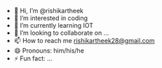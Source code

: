 - 👋 Hi, I’m @rishikartheek
- 👀 I’m interested in coding
- 🌱 I’m currently learning IOT
- 💞️ I’m looking to collaborate on ...
- 📫 How to reach me rishikartheek28@gmail.com
- 😄 Pronouns: him/his/he
- ⚡ Fun fact: ...

<!---
rishikartheek/rishikartheek is a ✨ special ✨ repository because its `README.md` (this file) appears on your GitHub profile.
You can click the Preview link to take a look at your changes.
--->
